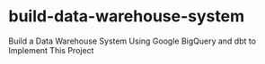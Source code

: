 # build-data-warehouse-system
Build a Data Warehouse System Using Google BigQuery and dbt to Implement This Project
